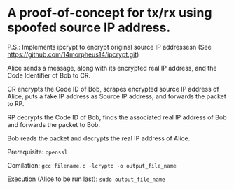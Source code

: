 # A proof-of-concept for tx/rx using spoofed source IP address. 

P.S.: Implements ipcrypt to encrypt original source IP addressesn (See https://github.com/14morpheus14/ipcrypt.git)

Alice sends a message, along with its encrypted real IP address, and the Code Identifier of Bob to CR.

CR encrypts the Code ID of Bob, scrapes encrypted source IP address of Alice, puts a fake IP address as Source IP address, and forwards the packet to RP.

RP decrypts the Code ID of Bob, finds the associated real IP address of Bob and forwards the packet to Bob.

Bob reads the packet and decrypts the real IP address of Alice.

Prerequisite: `openssl`

Comilation:
`gcc filename.c -lcrypto -o output_file_name`

Execution (Alice to be run last):
`sudo output_file_name`
